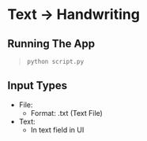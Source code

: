 # Text -> Handwriting

## Running The App
> `python script.py`

## Input Types
 * File:
    * Format: .txt (Text File)
 * Text:
    * In text field in UI